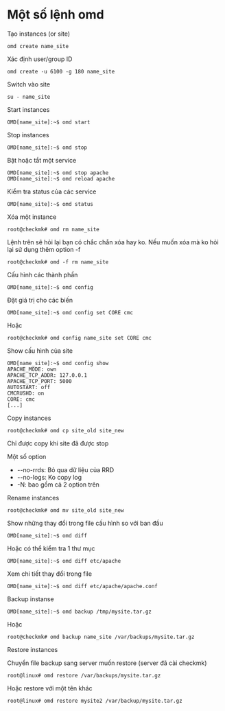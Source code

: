 # Một số lệnh omd

Tạo instances (or site)

```
omd create name_site
```

Xác định user/group ID 

```
omd create -u 6100 -g 180 name_site
```

Switch vào site

```
su - name_site
```

Start instances

```
OMD[name_site]:~$ omd start
```

Stop instances

```
OMD[name_site]:~$ omd stop
```

Bật hoặc tắt một service

```
OMD[name_site]:~$ omd stop apache
OMD[name_site]:~$ omd reload apache
```

Kiểm tra status của các service

```
OMD[name_site]:~$ omd status
```

Xóa một instance

```
root@checkmk# omd rm name_site
```

Lệnh trên sẽ hỏi lại bạn có chắc chắn xóa hay ko. Nếu muốn xóa mà ko hỏi lại sử dụng thêm option -f

```
root@checkmk# omd -f rm name_site
```

Cấu hình các thành phần

```
OMD[name_site]:~$ omd config
```

Đặt giá trị cho các biến

```
OMD[name_site]:~$ omd config set CORE cmc
```

Hoặc

```
root@checkmk# omd config name_site set CORE cmc
```

Show cấu hình của site

```
OMD[name_site]:~$ omd config show
APACHE_MODE: own
APACHE_TCP_ADDR: 127.0.0.1
APACHE_TCP_PORT: 5000
AUTOSTART: off
CMCRUSHD: on
CORE: cmc
[...]
```

Copy instances

```
root@checkmk# omd cp site_old site_new
```

Chỉ được copy khi site đã được stop

Một số option 

 * --no-rrds: Bỏ qua dữ liệu của RRD
 * --no-logs: Ko copy log
 * -N: bao gồm cả 2 option trên

Rename instances

```
root@checkmk# omd mv site_old site_new
```

Show những thay đổi trong file cấu hình so với ban đầu

```
OMD[name_site]:~$ omd diff
```

Hoặc có thể kiểm tra 1 thư mục

```
OMD[name_site]:~$ omd diff etc/apache
```

Xem chi tiết thay đổi trong file

```
OMD[name_site]:~$ omd diff etc/apache/apache.conf
```

Backup instanse

```
OMD[name_site]:~$ omd backup /tmp/mysite.tar.gz
```

Hoặc

```
root@checkmk# omd backup name_site /var/backups/mysite.tar.gz
```

Restore instances

Chuyển file backup sang server muốn restore (server đã cài checkmk)

```
root@linux# omd restore /var/backups/mysite.tar.gz
```

Hoặc restore với một tên khác

```
root@linux# omd restore mysite2 /var/backup/mysite.tar.gz
```

